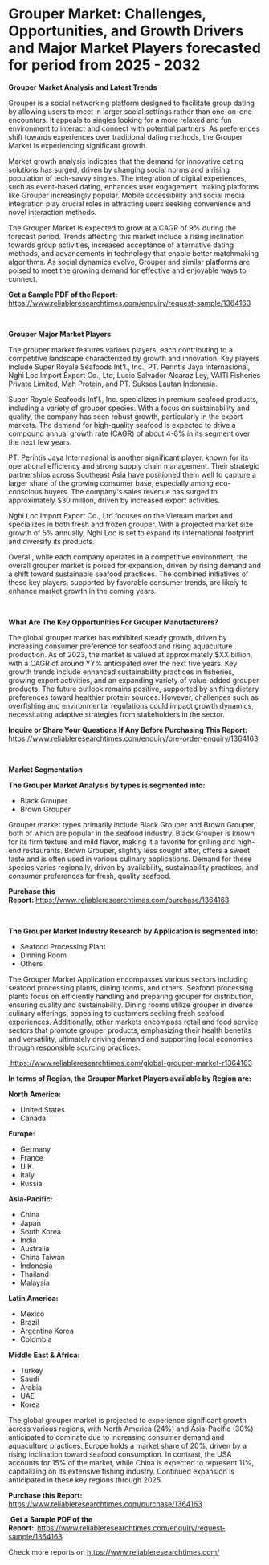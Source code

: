 <p><h1>Grouper Market: Challenges, Opportunities, and Growth Drivers and Major Market Players forecasted for period from 2025 - 2032</h1></p><p><strong>Grouper Market Analysis and Latest Trends</strong></p>
<p><p>Grouper is a social networking platform designed to facilitate group dating by allowing users to meet in larger social settings rather than one-on-one encounters. It appeals to singles looking for a more relaxed and fun environment to interact and connect with potential partners. As preferences shift towards experiences over traditional dating methods, the Grouper Market is experiencing significant growth.</p><p>Market growth analysis indicates that the demand for innovative dating solutions has surged, driven by changing social norms and a rising population of tech-savvy singles. The integration of digital experiences, such as event-based dating, enhances user engagement, making platforms like Grouper increasingly popular. Mobile accessibility and social media integration play crucial roles in attracting users seeking convenience and novel interaction methods.</p><p>The Grouper Market is expected to grow at a CAGR of 9% during the forecast period. Trends affecting this market include a rising inclination towards group activities, increased acceptance of alternative dating methods, and advancements in technology that enable better matchmaking algorithms. As social dynamics evolve, Grouper and similar platforms are poised to meet the growing demand for effective and enjoyable ways to connect.</p></p>
<p><strong>Get a Sample PDF of the Report:&nbsp;</strong> <a href="https://www.reliableresearchtimes.com/enquiry/request-sample/1364163?utm_campaign=3227&utm_medium=2&utm_source=Github&utm_content=ia&utm_term=30032025&utm_id=grouper">https://www.reliableresearchtimes.com/enquiry/request-sample/1364163</a></p>
<p>&nbsp;</p>
<p><strong>Grouper Major Market Players</strong></p>
<p><p>The grouper market features various players, each contributing to a competitive landscape characterized by growth and innovation. Key players include Super Royale Seafoods Int'l., Inc., PT. Perintis Jaya Internasional, Nghi Loc Import Export Co., Ltd, Lucio Salvador Alcaraz Ley, VAITI Fisheries Private Limited, Mah Protein, and PT. Sukses Lautan Indonesia.</p><p>Super Royale Seafoods Int'l., Inc. specializes in premium seafood products, including a variety of grouper species. With a focus on sustainability and quality, the company has seen robust growth, particularly in the export markets. The demand for high-quality seafood is expected to drive a compound annual growth rate (CAGR) of about 4-6% in its segment over the next few years.</p><p>PT. Perintis Jaya Internasional is another significant player, known for its operational efficiency and strong supply chain management. Their strategic partnerships across Southeast Asia have positioned them well to capture a larger share of the growing consumer base, especially among eco-conscious buyers. The company's sales revenue has surged to approximately $30 million, driven by increased export activities.</p><p>Nghi Loc Import Export Co., Ltd focuses on the Vietnam market and specializes in both fresh and frozen grouper. With a projected market size growth of 5% annually, Nghi Loc is set to expand its international footprint and diversify its products.</p><p>Overall, while each company operates in a competitive environment, the overall grouper market is poised for expansion, driven by rising demand and a shift toward sustainable seafood practices. The combined initiatives of these key players, supported by favorable consumer trends, are likely to enhance market growth in the coming years.</p></p>
<p>&nbsp;</p>
<p><strong>What Are The Key Opportunities For Grouper Manufacturers?</strong></p>
<p><p>The global grouper market has exhibited steady growth, driven by increasing consumer preference for seafood and rising aquaculture production. As of 2023, the market is valued at approximately $XX billion, with a CAGR of around YY% anticipated over the next five years. Key growth trends include enhanced sustainability practices in fisheries, growing export activities, and an expanding variety of value-added grouper products. The future outlook remains positive, supported by shifting dietary preferences toward healthier protein sources. However, challenges such as overfishing and environmental regulations could impact growth dynamics, necessitating adaptive strategies from stakeholders in the sector.</p></p>
<p><strong>Inquire or Share Your Questions If Any Before Purchasing This Report:</strong> <a href="https://www.reliableresearchtimes.com/enquiry/pre-order-enquiry/1364163?utm_campaign=3227&utm_medium=2&utm_source=Github&utm_content=ia&utm_term=30032025&utm_id=grouper">https://www.reliableresearchtimes.com/enquiry/pre-order-enquiry/1364163</a></p>
<p>&nbsp;</p>
<p><strong>Market Segmentation</strong></p>
<p><strong>The Grouper Market Analysis by types is segmented into:</strong></p>
<p><ul><li>Black Grouper</li><li>Brown Grouper</li></ul></p>
<p><p>Grouper market types primarily include Black Grouper and Brown Grouper, both of which are popular in the seafood industry. Black Grouper is known for its firm texture and mild flavor, making it a favorite for grilling and high-end restaurants. Brown Grouper, slightly less sought after, offers a sweet taste and is often used in various culinary applications. Demand for these species varies regionally, driven by availability, sustainability practices, and consumer preferences for fresh, quality seafood.</p></p>
<p><strong>Purchase this Report:&nbsp;</strong><a href="https://www.reliableresearchtimes.com/purchase/1364163?utm_campaign=3227&utm_medium=2&utm_source=Github&utm_content=ia&utm_term=30032025&utm_id=grouper">https://www.reliableresearchtimes.com/purchase/1364163</a></p>
<p>&nbsp;</p>
<p><strong>The Grouper Market Industry Research by Application is segmented into:</strong></p>
<p><ul><li>Seafood Processing Plant</li><li>Dinning Room</li><li>Others</li></ul></p>
<p><p>The Grouper Market Application encompasses various sectors including seafood processing plants, dining rooms, and others. Seafood processing plants focus on efficiently handling and preparing grouper for distribution, ensuring quality and sustainability. Dining rooms utilize grouper in diverse culinary offerings, appealing to customers seeking fresh seafood experiences. Additionally, other markets encompass retail and food service sectors that promote grouper products, emphasizing their health benefits and versatility, ultimately driving demand and supporting local economies through responsible sourcing practices.</p></p>
<p><a href="https://www.reliableresearchtimes.com/global-grouper-market-r1364163?utm_campaign=3227&utm_medium=2&utm_source=Github&utm_content=ia&utm_term=30032025&utm_id=grouper">&nbsp;https://www.reliableresearchtimes.com/global-grouper-market-r1364163</a></p>
<p><strong>In terms of Region, the Grouper Market Players available by Region are:</strong></p>
<p>
    <p> <strong> North America: </strong>
        <ul>
            <li>United States</li>
            <li>Canada</li>
        </ul>
        </p> 
    <p> <strong> Europe: </strong>
        <ul>
            <li>Germany</li>
            <li>France</li>
            <li>U.K.</li>
            <li>Italy</li>
            <li>Russia</li>
        </ul>
        </p> 
    <p> <strong> Asia-Pacific: </strong>
        <ul>
            <li>China</li>
            <li>Japan</li>
            <li>South Korea</li>
            <li>India</li>
            <li>Australia</li>
            <li>China Taiwan</li>
            <li>Indonesia</li>
            <li>Thailand</li>
            <li>Malaysia</li>
        </ul>
        </p> 
    <p> <strong> Latin America: </strong>
        <ul>
            <li>Mexico</li>
            <li>Brazil</li>
            <li>Argentina Korea</li>
            <li>Colombia</li>
        </ul>
        </p> 
    <p> <strong> Middle East & Africa: </strong>
        <ul>
            <li>Turkey</li>
            <li>Saudi</li>
            <li>Arabia</li>
            <li>UAE</li>
            <li>Korea</li>
        </ul>
    </p>
    </p>
<p><p>The global grouper market is projected to experience significant growth across various regions, with North America (24%) and Asia-Pacific (30%) anticipated to dominate due to increasing consumer demand and aquaculture practices. Europe holds a market share of 20%, driven by a rising inclination toward seafood consumption. In contrast, the USA accounts for 15% of the market, while China is expected to represent 11%, capitalizing on its extensive fishing industry. Continued expansion is anticipated in these key regions through 2025.</p></p>
<p><strong>Purchase this Report: </strong><a href="https://www.reliableresearchtimes.com/purchase/1364163?utm_campaign=3227&utm_medium=2&utm_source=Github&utm_content=ia&utm_term=30032025&utm_id=grouper">https://www.reliableresearchtimes.com/purchase/1364163</a></p>
<p>&nbsp;<strong>Get a Sample PDF of the Report:&nbsp;&nbsp;</strong><a href="https://www.reliableresearchtimes.com/enquiry/request-sample/1364163?utm_campaign=3227&utm_medium=2&utm_source=Github&utm_content=ia&utm_term=30032025&utm_id=grouper">https://www.reliableresearchtimes.com/enquiry/request-sample/1364163</a></p>
<p><strong></strong></p>
<p>Check more reports on <a href="https://www.reliableresearchtimes.com/?utm_campaign=3227&utm_medium=2&utm_source=Github&utm_content=ia&utm_term=30032025&utm_id=grouper">https://www.reliableresearchtimes.com/</a></p>